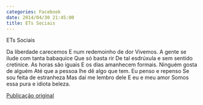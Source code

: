 ```yaml
---
categories: Facebook
date: 2014/04/30 21:45:00
title: ETs Sociais
---
```


ETs Sociais

Da liberdade carecemos
E num redemoinho de dor
Vivemos.
A gente se ilude com tanta babaquice
Que só basta rir
De tal esdrúxula e sem sentido cretinice.
As horas são iguais
E os dias amanhecem formais.
Ninguém gosta de alguém
Até que a pessoa lhe dê algo que tem.
Eu penso e repenso
Se sou feita de estranheza
Mas daí me lembro dele
E eu e meu amor
Somos essa pura e idiota beleza.

[Publicação original](https://www.facebook.com/permalink.php?story_fbid=1418035795133451&id=1418031755133855)
